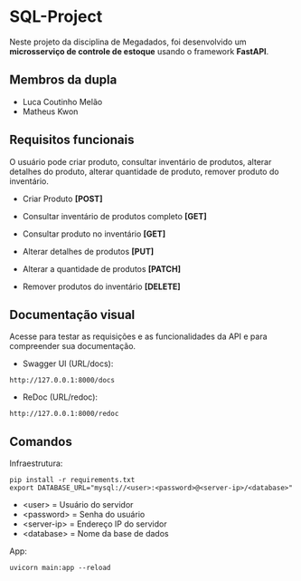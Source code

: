 # SQL-Project

Neste projeto da disciplina de Megadados, foi desenvolvido um **microsserviço de controle de estoque** usando o framework **FastAPI**.

## Membros da dupla

- Luca Coutinho Melão
- Matheus Kwon

## Requisitos funcionais

O usuário pode criar produto, consultar inventário de produtos, alterar detalhes do produto, alterar quantidade de produto, remover produto do inventário.

- Criar Produto **[POST]**

- Consultar inventário de produtos completo **[GET]**

- Consultar produto no inventário **[GET]**

- Alterar detalhes de produtos **[PUT]**

- Alterar a quantidade de produtos **[PATCH]**

- Remover produtos do inventário **[DELETE]**

## Documentação visual

Acesse para testar as requisições e as funcionalidades da API e para compreender sua documentação.

- Swagger UI (URL/docs):

```shell
http://127.0.0.1:8000/docs
```

- ReDoc (URL/redoc):

```shell
http://127.0.0.1:8000/redoc
```

## Comandos

Infraestrutura:

```shell
pip install -r requirements.txt
export DATABASE_URL="mysql://<user>:<password>@<server-ip>/<database>"
```
- \<user> = Usuário do servidor
- \<password> = Senha do usuário
- \<server-ip> = Endereço IP do servidor
- \<database> = Nome da base de dados

App:

```shell
uvicorn main:app --reload
```